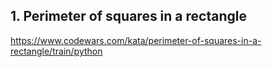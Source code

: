 ## 1. Perimeter of squares in a rectangle
https://www.codewars.com/kata/perimeter-of-squares-in-a-rectangle/train/python